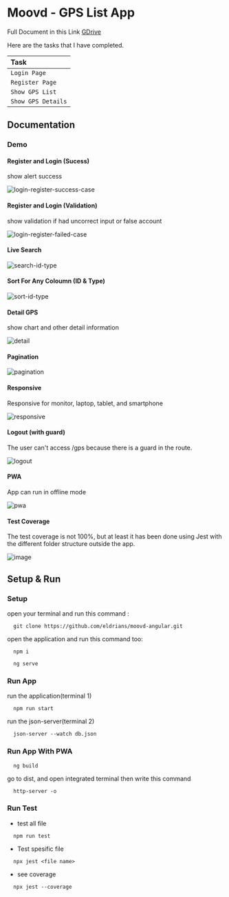# Moovd - GPS List App
 
Full Document in this Link [GDrive][1] 

[1]: https://drive.google.com/drive/folders/1rSFvBm9Qkak-jSgLQ1V34zvHLJ3_6wqF?usp=drive_link


Here are the tasks that I have completed.

| Task                              | 
| :-------------------------------- |
| `Login Page`                      |
| `Register Page`                   |
| `Show GPS List`                   |
| `Show GPS Details`                |

## Documentation

### Demo

#### Register and Login (Sucess)

show alert success

![login-register-success-case](https://github.com/eldrians/moovd-angular/assets/91566708/3d0fdf33-da23-4a9f-81c1-497f97ddaa96)

#### Register and Login (Validation)

show validation if had uncorrect input or false account

![login-register-failed-case](https://github.com/eldrians/moovd-angular/assets/91566708/313254de-042a-4322-bf89-873e2efd7449)

#### Live Search

![search-id-type](https://github.com/eldrians/moovd-angular/assets/91566708/0fd3d01d-65e8-48bc-ab31-1a92081f67ae)

#### Sort For Any Coloumn (ID & Type)

![sort-id-type](https://github.com/eldrians/moovd-angular/assets/91566708/823dc5f9-c959-4ebf-ad46-90554caa5d64)

#### Detail GPS

show chart and other detail information

![detail](https://github.com/eldrians/moovd-angular/assets/91566708/c23a7955-fe9b-409e-b6bb-659a328c5914)

#### Pagination

![pagination](https://github.com/eldrians/moovd-angular/assets/91566708/b807dbd8-54cd-4244-96b0-6938da3ce470)

#### Responsive

Responsive for monitor, laptop, tablet, and smartphone

![responsive](https://github.com/eldrians/moovd-angular/assets/91566708/976d5d6b-b83d-4595-8758-3e678e9b69f4)

#### Logout (with guard)

The user can't access /gps because there is a guard in the route.

![logout](https://github.com/eldrians/moovd-angular/assets/91566708/34cb81c4-cbb1-4d30-b507-8b5977e7466b)

#### PWA

App can run in offline mode


![pwa](https://github.com/eldrians/moovd-angular/assets/91566708/a49599c4-c8a0-48cb-b75e-df5ba533b23c)

#### Test Coverage

The test coverage is not 100%, but at least it has been done using Jest with the different folder structure outside the app.


![image](https://github.com/eldrians/moovd-angular/assets/91566708/309752a5-de55-464c-8749-4fbbf1a96c22)

## Setup & Run

### Setup

open your terminal and run this command :

```
  git clone https://github.com/eldrians/moovd-angular.git
```

open the application and run this command too:

```
  npm i
```

```
  ng serve
```

### Run App

run the application(terminal 1)

```
  npm run start
```

run the json-server(terminal 2)

```
  json-server --watch db.json
```

### Run App With PWA

```
  ng build
```

go to dist, and open integrated terminal then write this command

```
  http-server -o
```

### Run Test

- test all file

```
  npm run test
```

- Test spesific file

```
  npx jest <file name>
```

- see coverage

```
  npx jest --coverage
```
